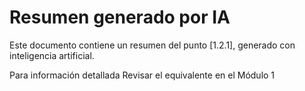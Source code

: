 # Resumen generado por IA

Este documento contiene un resumen del punto [1.2.1], generado con inteligencia artificial.

 Para información detallada Revisar el equivalente en el Módulo 1
